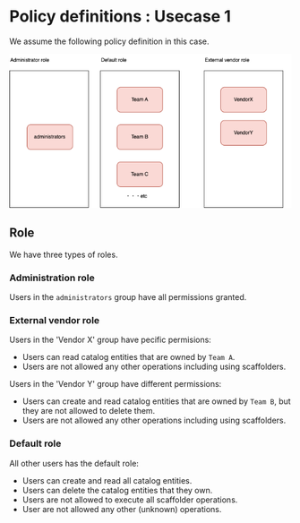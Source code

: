 # Policy definitions : Usecase 1

We assume the following policy definition in this case.

![usecase 1 image](./usecase1.drawio.png)

## Role

We have three types of roles.

###  Administration role

Users in the `administrators` group have all permissions granted.

### External vendor role

Users in the 'Vendor X' group have pecific permisions:

- Users can read catalog entities that are owned by `Team A`.
- Users are not allowed any other operations including using scaffolders.

Users in the 'Vendor Y' group have different permissions:

- Users can create and read catalog entities that are owned by `Team B`, but they are not allowed to delete them.
- Users are not allowed any other operations including using scaffolders.


### Default role


All other users has the default role:

- Users can create and read all catalog entities.
- Users can delete the catalog entities that they own.
- Users are not allowed to execute all scaffolder operations.
- User are not allowed any other (unknown) operations.
